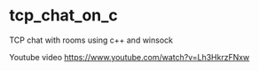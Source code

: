 # tcp_chat_on_c
TCP chat with rooms using c++ and winsock

Youtube video
https://www.youtube.com/watch?v=Lh3HkrzFNxw
